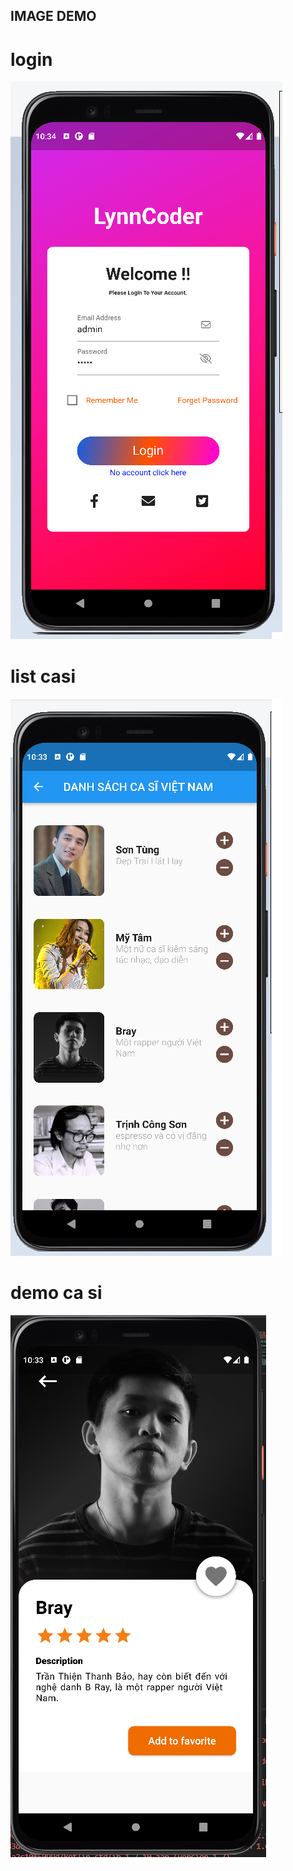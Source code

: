 ## IMAGE DEMO 

# login
![Alt text](imagesDemo/login.png)

# list casi
![Alt text](imagesDemo/list.png)

# demo ca si
![Alt text](imagesDemo/demoClick.png)

